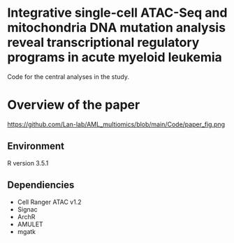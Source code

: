 # Integrative single-cell ATAC-Seq and mitochondria DNA mutation analysis reveal transcriptional regulatory programs in acute myeloid leukemia

Code for the central analyses in the study.
# Overview of the paper
https://github.com/Lan-lab/AML_multiomics/blob/main/Code/paper_fig.png
## Environment
R version 3.5.1
## Dependiencies
* Cell Ranger ATAC v1.2
* Signac
* ArchR
* AMULET
* mgatk
